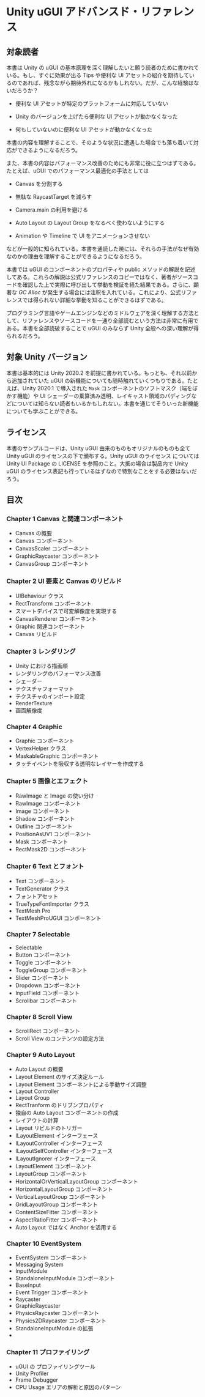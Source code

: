 # Unity uGUI アドバンスド・リファレンス

## 対象読者

本書は Unity の uGUI の基本原理を深く理解したいと願う読者のために書かれている。もし、すぐに効果が出る Tips や便利な UI アセットの紹介を期待しているのであれば、残念ながら期待外れになるかもしれない。だが、こんな経験はないだろうか？

- 便利な UI アセットが特定のプラットフォームに対応していない

- Unity のバージョンを上げたら便利な UI アセットが動かなくなった

- 何もしていないのに便利な UI アセットが動かなくなった

本書の内容を理解することで、そのような状況に遭遇した場合でも落ち着いて対応ができるようになるだろう。

また、本書の内容はパフォーマンス改善のためにも非常に役に立つはずである。たとえば、uGUI でのパフォーマンス最適化の手法としては

- Canvas を分割する

- 無駄な RaycastTarget を減らす

- Camera.main の利用を避ける

- Auto Layout の Layout Group をなるべく使わないようにする

- Animation や Timeline で UI をアニメーションさせない

などが一般的に知られている。本書を通読した暁には、それらの手法がなぜ有効なのかの理由を理解することができるようになるだろう。

本書では uGUI のコンポーネントのプロパティや public メソッドの解説を記述してある。これらの解説は公式リファレンスのコピーではなく、著者がソースコードを確認した上で実際に呼び出して挙動を検証を経た結果である。さらに、顕著な *GC Alloc* が発生する場合には注釈を入れている。これにより、公式リファレンスでは得られない詳細な挙動を知ることができるはずである。

プログラミング言語やゲームエンジンなどのミドルウェアを深く理解する方法として、リファレンスやソースコードを一通り全部読むという方法は非常に有用である。本書を全部読破することで uGUI のみならず Unity 全般への深い理解が得られるだろう。

## 対象 Unity バージョン

本書は基本的には Unity 2020.2 を前提に書かれている。もっとも、それ以前から追加されていた uGUI の新機能についても随時触れていくつもりである。たとえば、Unity 2020.1 で導入された `Mask` コンポーネントのソフトマスク（端をぼかす機能）や UI シェーダーの乗算済み透明、レイキャスト領域のパディングなどについては知らない読者もいるかもしれない。本書を通じてそういった新機能についても学ぶことができる。

## ライセンス

本書のサンプルコードは、Unity uGUI 由来のものもオリジナルのものも全て Unity uGUI のライセンスの下で頒布する。Unity uGUI のライセンス については Unity UI Package の LICENSE を参照のこと。大抵の場合は製品内で Unity uGUI のライセンス表記も行っているはずなので特別なことをする必要はないだろう。

## 目次

### Chapter 1 Canvas と関連コンポーネント

- Canvas の概要
- Canvas コンポーネント
- CanvasScaler コンポーネント
- GraphicRaycaster コンポーネント
- CanvasGroup コンポーネント
  
### Chapter 2 UI 要素と Canvas のリビルド

- UIBehaviour クラス
- RectTransform コンポーネント
- スマートデバイスで可変解像度を実現する
- CanvasRenderer コンポーネント
- Graphic 関連コンポーネント
- Canvas リビルド

### Chapter 3 レンダリング

- Unity における描画順
- レンダリングのパフォーマンス改善
- シェーダー
- テクスチャフォーマット
- テクスチャのインポート設定
- RenderTexture
- 画面解像度

### Chapter 4 Graphic

- Graphic コンポーネント
- VertexHelper クラス
- MaskableGraphic コンポーネント
- タッチイベントを吸収する透明なレイヤーを作成する

### Chapter 5 画像とエフェクト
- RawImage と Image の使い分け
- RawImage コンポーネント
- Image コンポーネント
- Shadow コンポーネント
- Outline コンポーネント
- PositionAsUV1 コンポーネント
- Mask コンポーネント
- RectMask2D コンポーネント

### Chapter 6 Text とフォント

- Text コンポーネント
- TextGenerator クラス
- フォントアセット
- TrueTypeFontImporter クラス
- TextMesh Pro
- TextMeshProUGUI コンポーネント

### Chapter 7 Selectable

- Selectable
- Button コンポーネント
- Toggle コンポーネント
- ToggleGroup コンポーネント
- Slider コンポーネント
- Dropdown コンポーネント
- InputField コンポーネント
- Scrollbar コンポーネント

### Chapter 8 Scroll View

- ScrollRect コンポーネント
- Scroll View のコンテンツの設定方法

### Chapter 9 Auto Layout

- Auto Layout の概要
- Layout Element のサイズ決定ルール
- Layout Element コンポーネントによる手動サイズ調整
- Layout Controller
- Layout Group
- RectTranform のドリブンプロパティ
- 独自の Auto Layout コンポーネントの作成
- レイアウトの計算
- Layout リビルドのトリガー
- ILayoutElement インターフェース
- ILayoutController インターフェース
- ILayoutSelfController インターフェース
- ILayoutIgnorer インターフェース
- LayoutElement コンポーネント
- LayoutGroup コンポーネント
- HorizontalOrVerticalLayoutGroup コンポーネント
- HorizontalLayoutGroup コンポーネント
- VerticalLayoutGroup コンポーネント
- GridLayoutGroup コンポーネント
- ContentSizeFitter コンポーネント
- AspectRatioFitter コンポーネント
- Auto Layout ではなく Anchor を活用する

### Chapter 10 EventSystem

- EventSystem コンポーネント
- Messaging System
- InputModule
- StandaloneInputModule コンポーネント
- BaseInput
- Event Trigger コンポーネント
- Raycaster
- GraphicRaycaster
- PhysicsRaycaster コンポーネント
- Physics2DRaycaster コンポーネント
- StandaloneInputModule の拡張
- 
### Chapter 11 プロファイリング

- uGUI の プロファイリングツール
- Unity Profiler
- Frame Debugger
- CPU Usage エリアの解析と原因のパターン

